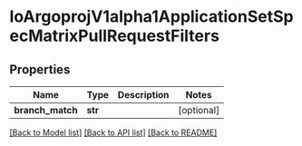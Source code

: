 # IoArgoprojV1alpha1ApplicationSetSpecMatrixPullRequestFilters

## Properties
Name | Type | Description | Notes
------------ | ------------- | ------------- | -------------
**branch_match** | **str** |  | [optional] 

[[Back to Model list]](../README.md#documentation-for-models) [[Back to API list]](../README.md#documentation-for-api-endpoints) [[Back to README]](../README.md)


